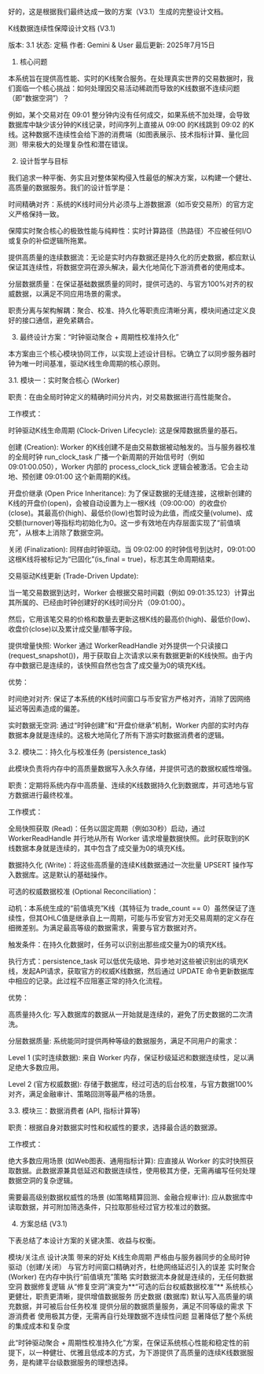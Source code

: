好的，这是根据我们最终达成一致的方案（V3.1）生成的完整设计文档。

K线数据连续性保障设计文档 (V3.1)

版本: 3.1
状态: 定稿
作者: Gemini & User
最后更新: 2025年7月15日

1. 核心问题

本系统旨在提供高性能、实时的K线聚合服务。在处理真实世界的交易数据时，我们面临一个核心挑战：如何处理因交易活动稀疏而导致的K线数据不连续问题（即“数据空洞”）？

例如，某个交易对在 09:01 整分钟内没有任何成交，如果系统不加处理，会导致数据库中缺少该分钟的K线记录，时间序列上直接从 09:00 的K线跳到 09:02 的K线。这种数据不连续性会给下游的消费端（如图表展示、技术指标计算、量化回测）带来极大的处理复杂性和潜在错误。

2. 设计哲学与目标

我们追求一种平衡、务实且对整体架构侵入性最低的解决方案，以构建一个健壮、高质量的数据服务。我们的设计哲学是：

时间精确对齐：系统的K线时间分片必须与上游数据源（如币安交易所）的官方定义严格保持一致。

保障实时聚合核心的极致性能与纯粹性：实时计算路径（热路径）不应被任何I/O或复杂的补偿逻辑所拖累。

提供高质量的连续数据流：无论是实时内存数据还是持久化的历史数据，都应默认保证其连续性，将数据空洞在源头解决，最大化地简化下游消费者的使用成本。

分层数据质量：在保证基础数据质量的同时，提供可选的、与官方100%对齐的权威数据，以满足不同应用场景的需求。

职责分离与架构解耦：聚合、校准、持久化等职责应清晰分离，模块间通过定义良好的接口通信，避免紧耦合。

3. 最终设计方案：“时钟驱动聚合 + 周期性校准持久化”

本方案由三个核心模块协同工作，以实现上述设计目标。它确立了以同步服务器时钟为唯一时间基准，驱动K线生命周期的核心原则。

3.1. 模块一：实时聚合核心 (Worker)

职责：在由全局时钟定义的精确时间分片内，对交易数据进行高性能聚合。

工作模式：

时钟驱动K线生命周期 (Clock-Driven Lifecycle): 这是保障数据质量的基石。

创建 (Creation): Worker 的K线创建不是由交易数据被动触发的。当与服务器校准的全局时钟 run_clock_task 广播一个新周期的开始信号时（例如 09:01:00.050），Worker 内部的 process_clock_tick 逻辑会被激活。它会主动地、预创建 09:01:00 这个新周期的K线。

开盘价继承 (Open Price Inheritance): 为了保证数据的无缝连接，这根新创建的K线的开盘价(open)，会被自动设置为上一根K线（09:00:00）的收盘价(close)。其最高价(high)、最低价(low)也暂时设为此值，而成交量(volume)、成交额(turnover)等指标均初始化为0。这一步有效地在内存层面实现了“前值填充”，从根本上消除了数据空洞。

关闭 (Finalization): 同样由时钟驱动。当 09:02:00 的时钟信号到达时，09:01:00 这根K线将被标记为“已固化”(is_final = true)，标志其生命周期结束。

交易驱动K线更新 (Trade-Driven Update):

当一笔交易数据到达时，Worker 会根据交易时间戳（例如 09:01:35.123）计算出其所属的、已经由时钟创建好的K线时间分片（09:01:00）。

然后，它用该笔交易的价格和数量去更新这根K线的最高价(high)、最低价(low)、收盘价(close)以及累计成交量/额等字段。

提供增量快照: Worker 通过 WorkerReadHandle 对外提供一个只读接口 (request_snapshot())，用于获取自上次请求以来有数据更新的K线快照。由于内存中数据已是连续的，该快照自然也包含了成交量为0的填充K线。

优势：

时间绝对对齐: 保证了本系统的K线时间窗口与币安官方严格对齐，消除了因网络延迟等因素造成的偏差。

实时数据无空洞: 通过“时钟创建”和“开盘价继承”机制，Worker 内部的实时内存数据本身就是连续的。这极大地简化了所有下游实时数据消费者的逻辑。

3.2. 模块二：持久化与校准任务 (persistence_task)

此模块负责将内存中的高质量数据写入永久存储，并提供可选的数据权威性增强。

职责：定期将系统内存中高质量、连续的K线数据持久化到数据库，并可选地与官方数据进行最终校准。

工作模式：

全局快照获取 (Read)：任务以固定周期（例如30秒）启动，通过 WorkerReadHandle 并行地从所有 Worker 请求增量数据快照。此时获取到的K线数据本身就是连续的，其中包含了成交量为0的填充K线。

数据持久化 (Write)：将这些高质量的连续K线数据通过一次批量 UPSERT 操作写入数据库。这是默认的基础操作。

可选的权威数据校准 (Optional Reconciliation)：

动机：本系统生成的“前值填充”K线（其特征为 trade_count == 0）虽然保证了连续性，但其OHLC值是继承自上一周期，可能与币安官方对无交易周期的定义存在细微差别。为满足最高等级的数据需求，需要与官方数据对齐。

触发条件：在持久化数据时，任务可以识别出那些成交量为0的填充K线。

执行方式：persistence_task 可以低优先级地、异步地对这些被识别出的填充K线，发起API请求，获取官方的权威K线数据，然后通过 UPDATE 命令更新数据库中相应的记录。此过程不应阻塞正常的持久化流程。

优势：

高质量持久化: 写入数据库的数据从一开始就是连续的，避免了历史数据的二次清洗。

分层数据质量: 系统能同时提供两种等级的数据服务，满足不同用户的需求：

Level 1 (实时连续数据): 来自 Worker 内存，保证秒级延迟和数据连续性，足以满足绝大多数应用。

Level 2 (官方权威数据): 存储于数据库，经过可选的后台校准，与官方数据100%对齐，满足金融审计、策略回测等最严格的场景。

3.3. 模块三：数据消费者 (API, 指标计算等)

职责：根据自身对数据实时性和权威性的要求，选择最合适的数据源。

工作模式：

绝大多数应用场景 (如Web图表、通用指标计算): 应直接从 Worker 的实时快照获取数据。此数据源兼具低延迟和数据连续性，使用极其方便，无需再编写任何处理数据空洞的复杂逻辑。

需要最高级别数据权威性的场景 (如策略精算回测、金融合规审计): 应从数据库中读取数据，并可附加筛选条件，只拉取那些经过官方校准过的数据。

4. 方案总结 (V3.1)

下表总结了本设计方案的关键决策、收益与权衡。

模块/关注点	设计决策	带来的好处
K线生命周期	严格由与服务器同步的全局时钟驱动（创建/关闭）	与官方时间窗口精确对齐，杜绝网络延迟引入的误差
实时聚合 (Worker)	在内存中执行“前值填充”策略	实时数据流本身就是连续的，无任何数据空洞
数据修复逻辑	从“修复空洞”演变为**“可选的后台权威数据校准”**	系统核心更健壮，职责更清晰，提供增值数据服务
历史数据 (数据库)	默认写入高质量的填充数据，并可被后台任务校准	提供分层的数据质量服务，满足不同等级的需求
下游消费者	使用极其方便，无需再自行处理数据不连续性问题	显著降低了整个系统的集成成本和复杂度

此“时钟驱动聚合 + 周期性校准持久化”方案，在保证系统核心性能和稳定性的前提下，以一种健壮、优雅且低成本的方式，为下游提供了高质量的连续K线数据服务，是构建平台级数据服务的理想选择。
